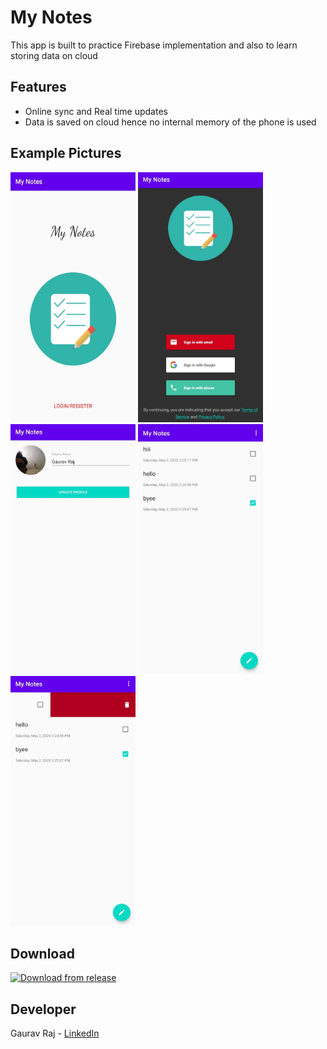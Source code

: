 

# My Notes


This app is built to practice Firebase implementation and also to learn storing data on cloud
## Features 
 - Online sync and Real time updates 
 - Data is saved on cloud hence no internal memory of the phone is used  
 
## Example Pictures
<div>
 <img src='Examples/login.jpg' width='200' height='400'>
 <img src='Examples/loginTypes.jpg' width='200' height='400'>
 <img src='Examples/profile.jpg' width='200' height='400'>
 <img src='Examples/addNote.jpg' width='200' height='400'>
 <img src='Examples/delete.jpg' width='200' height='400'>
</div>


## Download
<a href='https://github.com/gauravraj0510/My-Notes-Android/releases/download/MyNotesAPK/MyNotes_v1.0.apk'>
<img alt='Download from release' src='https://www.inspirefm.org/wp-content/uploads/button-apk.png' width=200>
</a>

## Developer
Gaurav Raj - [LinkedIn](https://www.linkedin.com/in/gaurav-raj-5893b0195/)
